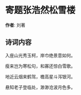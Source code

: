 # 寄题张浩然松雪楼

**作者**: 刘著

## 诗词内容

入座山光秀玉柯，岸巾绝景意如何。

瘦来岂为寒松句，和寡还惊白雪歌。

地近云烟来鹤驾，檐高星斗泻银河。

悬知老子登临处，渺渺沧波月色多。

